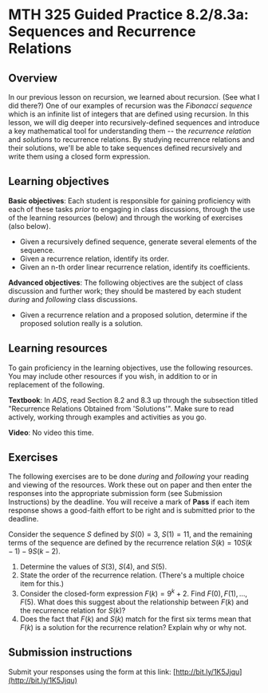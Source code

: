 # MTH 325 Guided Practice 8.2/8.3a: Sequences and Recurrence Relations

## Overview

In our previous lesson on recursion, we learned about recursion. (See what I did there?) One of our examples of recursion was the _Fibonacci sequence_ which is an infinite list of integers that are defined using recursion. In this lesson, we will dig deeper into recursively-defined sequences and introduce a key mathematical tool for understanding them -- the _recurrence relation_ and _solutions_ to recurrence relations. By studying recurrence relations and their solutions, we'll be able to take sequences defined recursively and write them using a closed form expression. 

## Learning objectives

__Basic objectives__: Each student is responsible for gaining proficiency with each of these tasks _prior_ to engaging in class discussions, through the use of the learning resources (below) and through the working of exercises (also below). 

+ Given a recursively defined sequence, generate several elements of the sequence. 
+ Given a recurrence relation, identify its order. 
+ Given an n-th order linear recurrence relation, identify its coefficients. 

__Advanced objectives__: The following objectives are the subject of class discussion and further work; they should be mastered by each student _during_ and _following_ class discussions. 

+ Given a recurrence relation and a proposed solution, determine if the proposed solution really is a solution. 

## Learning resources 

To gain proficiency in the learning objectives, use the following resources. You may include other resources if you wish, in addition to or in replacement of the following. 

__Textbook__: In _ADS_, read Section 8.2 and 8.3 up through the subsection titled "Recurrence Relations Obtained from 'Solutions'". Make sure to read actively, working through examples and activities as you go. 

__Video__: No video this time. 

## Exercises

The following exercises are to be done _during_ and _following_ your reading and viewing of the resources. Work these out on paper and then enter the responses into the appropriate submission form (see Submission Instructions) by the deadline. You will receive a mark of __Pass__ if each item response shows a good-faith effort to be right and is submitted prior to the deadline. 

Consider the sequence $S$ defined by $S(0) = 3$, $S(1) = 11$, and the remaining terms of the sequence are defined by the recurrence relation $S(k) = 10 S(k-1) - 9 S(k-2)$. 

1. Determine the values of $S(3)$, $S(4)$, and $S(5)$. 
2. State the order of the recurrence relation. (There's a multiple choice item for this.) 
3. Consider the closed-form expression $F(k) = 9^k + 2$. Find $F(0), F(1), \dots, F(5)$. What does this suggest about the relationship between $F(k)$ and the recurrence relation for $S(k)$? 
4. Does the fact that $F(k)$ and $S(k)$ match for the first six terms mean that $F(k)$ is a solution for the recurrence relation? Explain why or why not. 

## Submission instructions

Submit your responses using the form at this link: [http://bit.ly/1K5Jjqu](http://bit.ly/1K5Jjqu)